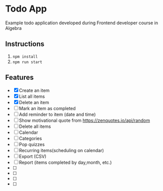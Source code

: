 # Todo App

Example todo application developed during Frontend developer course in Algebra

## Instructions

1. `npm install`
2. `npm run start`

## Features

- [x] Create an item
- [x] List all items
- [x] Delete an item
- [ ] Mark an item as completed
- [ ] Add reminder to item (date and time)
- [ ] Show motivational quote from https://zenquotes.io/api/random
- [ ] Delete all items
- [ ] Calendar
- [ ] Categories
- [ ] Pop quizzes
- [ ] Recurring items(scheduling on calendar)
- [ ] Export (CSV)
- [ ] Report (items completed by day,month, etc.)
- [ ]
- [ ]
- [ ]
- [ ]
